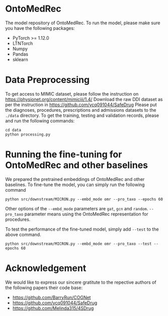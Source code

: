 # OntoMedRec
The model repository of OntoMedRec. To run the model, please make sure you have the following packages:

* PyTorch >= 1.12.0
* LTNTorch
* Numpy
* Pandas
* sklearn

# Data Preprocessing
To get access to MIMIC dataset, please follow the instruction on https://physionet.org/content/mimiciii/1.4/
Download the raw DDI dataset as per the instruction in https://github.com/ycq091044/SafeDrug
Please put the diagnoses, procedures, prescriptions and admissions datasets to the `./data` directory.
To get the training, testing and validation records, please and run the following commands:
```
cd data
python processing.py
```

# Running the fine-tuning for OntoMedRec and other baselines
We prepared the pretrained embeddings of OntoMedRec and other baselines. To fine-tune the model, you can simply run the following command
```
python src/downstream/MICRON.py --embd_mode omr --pro_taxo --epochs 60
```
Other options of the `--embd_mode` parameters are `gat`, `gcn` and `random`. `--pro_taxo` parameter means using the OntoMedRec representation for procedures.

To test the performance of the fine-tuned model, simply add `--test` to the above command.

```
python src/downstream/MICRON.py --embd_mode omr --pro_taxo --test --epochs 60
```
# Acknowledgement
We would like to express our sincere gratitute to the repective authors of the following papers their code base:

* https://github.com/BarryRun/COGNet
* https://github.com/ycq091044/SafeDrug
* https://github.com/Melinda315/4SDrug
